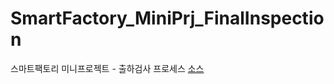 # SmartFactory_MiniPrj_FinalInspection
스마트팩토리 미니프로젝트 - 출하검사 프로세스
 [소스](https://github.com/JongWon112/SmartFactory_MiniPrj_FinalInspection/blob/main/%EC%B6%9C%ED%95%98%EA%B2%80%EC%82%ACPPT.pdf)
